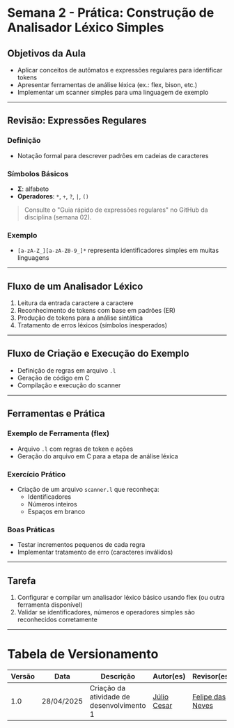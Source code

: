 # Semana 2 - Prática: Construção de Analisador Léxico Simples

## Objetivos da Aula

- Aplicar conceitos de autômatos e expressões regulares para identificar tokens
- Apresentar ferramentas de análise léxica (ex.: flex, bison, etc.)
- Implementar um scanner simples para uma linguagem de exemplo

---

## Revisão: Expressões Regulares

### Definição

- Notação formal para descrever padrões em cadeias de caracteres

### Símbolos Básicos

- **Σ**: alfabeto
- **Operadores**: `*`, `+`, `?`, `|`, `()`

> Consulte o "Guia rápido de expressões regulares" no GitHub da disciplina (semana 02).

### Exemplo

- `[a-zA-Z_][a-zA-Z0-9_]*` representa identificadores simples em muitas linguagens

---

## Fluxo de um Analisador Léxico

1. Leitura da entrada caractere a caractere
2. Reconhecimento de tokens com base em padrões (ER)
3. Produção de tokens para a análise sintática
4. Tratamento de erros léxicos (símbolos inesperados)

---

## Fluxo de Criação e Execução do Exemplo

- Definição de regras em arquivo `.l`
- Geração de código em C
- Compilação e execução do scanner

---

## Ferramentas e Prática

### Exemplo de Ferramenta (flex)

- Arquivo `.l` com regras de token e ações
- Geração do arquivo em C para a etapa de análise léxica

### Exercício Prático

- Criação de um arquivo `scanner.l` que reconheça:
  - Identificadores
  - Números inteiros
  - Espaços em branco

### Boas Práticas

- Testar incrementos pequenos de cada regra
- Implementar tratamento de erro (caracteres inválidos)

---

## Tarefa

1. Configurar e compilar um analisador léxico básico usando flex (ou outra ferramenta disponível)
2. Validar se identificadores, números e operadores simples são reconhecidos corretamente

---

# Tabela de Versionamento 

| Versão | Data       | Descrição                           | Autor(es) | Revisor(es) |
|--------|------------|-------------------------------------|-----------|-------------|
| 1.0    | 28/04/2025 | Criação da atividade de desenvolvimento 1        | [Júlio Cesar](https://github.com/Julio1099) | [Felipe das Neves](https://github.com/FelipeFreire-gf) |